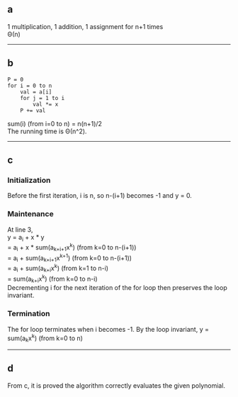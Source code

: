 ## a
1 multiplication, 1 addition, 1 assignment for n+1 times  
&Theta;(n)

---

## b
```
P = 0
for i = 0 to n
    val = a[i]
    for j = 1 to i
        val *= x
    P += val
```
sum(i) (from i=0 to n) = n(n+1)/2  
The running time is &Theta;(n^2).

---

## c
### Initialization
Before the first iteration, i is n, so n-(i+1) becomes -1 and y = 0.

### Maintenance
At line 3,  
y = a<sub>i</sub> + x * y  
= a<sub>i</sub> + x * sum(a<sub>k+i+1</sub>x<sup>k</sup>) (from k=0 to n-(i+1))  
= a<sub>i</sub> + sum(a<sub>k+i+1</sub>x<sup>k+1</sup>) (from k=0 to n-(i+1))  
= a<sub>i</sub> + sum(a<sub>k+i</sub>x<sup>k</sup>) (from k=1 to n-i)  
= sum(a<sub>k+i</sub>x<sup>k</sup>) (from k=0 to n-i)  
Decrementing i for the next iteration of the for loop then preserves the loop invariant.

### Termination
The for loop terminates when i becomes -1. By the loop invariant, 
y = sum(a<sub>k</sub>x<sup>k</sup>) (from k=0 to n)

---

## d
From c, it is proved the algorithm correctly evaluates the given polynomial.
